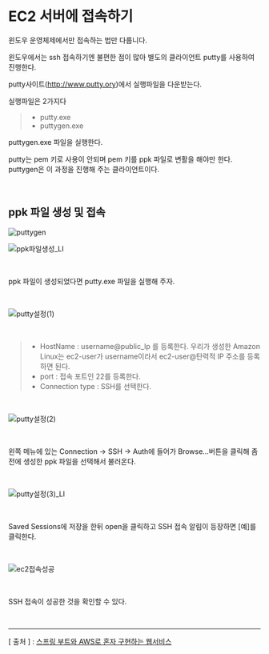 EC2 서버에 접속하기
===

윈도우 운영체제에서만 접속하는 법만 다룹니다.

윈도우에서는 ssh 접속하기엔 불편한 점이 많아 별도의 클라이언트 putty를 사용하여 진행한다.

putty사이트(http://www.putty.ory)에서 실행파일을 다운받는다.

실행파일은 2가지다

> * putty.exe
> * puttygen.exe

puttygen.exe 파일을 실행한다.

putty는 pem 키로 사용이 안되며 pem 키를 ppk 파일로 변활을 해야만 한다. puttygen은 이 과정을 진행해 주는 클라이언트이다.

<br/>

ppk 파일 생성 및 접속
---

![puttygen](https://user-images.githubusercontent.com/45932388/110197051-31259580-7e8c-11eb-8e0b-1a3cf138584d.png)

![ppk파일생성_LI](https://user-images.githubusercontent.com/45932388/110197065-47335600-7e8c-11eb-96ee-0a88f3aba1cf.jpg)

<br/>

ppk 파일이 생성되었다면 putty.exe 파일을 실행해 주자.

<br/>

![putty설정(1)](https://user-images.githubusercontent.com/45932388/110197210-68e10d00-7e8d-11eb-83b7-624ceaf8a1a2.PNG)

<br/>

> * HostName : username@public_lp 를 등록한다. 우리가 생성한 Amazon Linux는 ec2-user가 username이라서 ec2-user@탄력적 IP 주소를 등록하면 된다.
> * port : 접속 포트인 22를 등록한다.
> * Connection type : SSH를 선택한다.

<br/>

![putty설정(2)](https://user-images.githubusercontent.com/45932388/110197217-6e3e5780-7e8d-11eb-8310-454d4273c120.PNG)

<br/>

왼쪽 메뉴에 있는 Connection -> SSH -> Auth에 들어가 Browse...버튼을 클릭해 좀 전에 생성한 ppk 파일을 선택해서 불러온다.

<br/>

![putty설정(3)_LI](https://user-images.githubusercontent.com/45932388/110197222-74343880-7e8d-11eb-85c9-fe5598915b79.jpg)

<br/>

Saved Sessions에 저장을 한뒤 open을 클릭하고 SSH 접속 알림이 등장하면 [예]를 클릭한다.

<br/>

![ec2접속성공](https://user-images.githubusercontent.com/45932388/110197226-7a2a1980-7e8d-11eb-8cb5-a838271938df.PNG)

<br/>

SSH 접속이 성공한 것을 확인할 수 있다.

<br/>

---
[ 출처 ] : [스프링 부트와 AWS로 혼자 구현하는 웹서비스](http://www.yes24.com/Product/Goods/83849117?OzSrank=1)   



